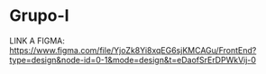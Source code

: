 # Grupo-I

LINK A FIGMA: https://www.figma.com/file/YjoZk8Yi8xqEG6sjKMCAGu/FrontEnd?type=design&node-id=0-1&mode=design&t=eDaofSrErDPWkVij-0
